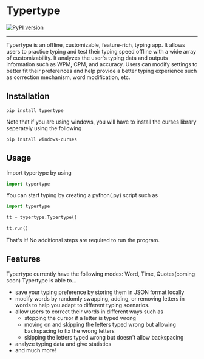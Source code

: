# Typertype
[![PyPI version](https://badge.fury.io/py/typertype.svg)](https://badge.fury.io/py/typertype)
***
Typertype is an offline, customizable, feature-rich, typing app. It allows users to practice typing and test their typing speed offline with a wide array of customizability. It
analyzes the user's typing data and outputs information such as WPM, CPM, and accuracy. Users can modify settings
to better fit their preferences and help provide a better typing experience such as correction mechanism, word
modification, etc.  

## Installation
```
pip install typertype
```
Note that if you are using windows, you will have to install the curses library seperately using the following
```
pip install windows-curses
```

## Usage
Import typertype by using
```python
import typertype
```
You can start typing by creating a python(.py) script such as
```python
import typertype

tt = typertype.Typertype()

tt.run()
```

That's it! No additional steps are required to run the program.

## Features
Typertype currently have the following modes: Word, Time, Quotes(coming soon)
Typertype is able to...

- save your typing preference by storing them in JSON format locally
- modify words by randomly swapping, adding, or removing letters in words to help you adapt to different typing scenarios.
- allow users to correct their words in different ways such as
  - stopping the cursor if a letter is typed wrong
  - moving on and skipping the letters typed wrong but allowing backspacing to fix the wrong letters
  - skipping the letters typed wrong but doesn't allow backspacing
- analyze typing data and give statistics
- and much more!
